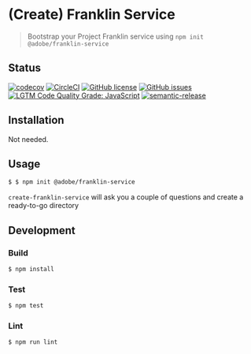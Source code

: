# (Create) Franklin Service

> Bootstrap your Project Franklin service using `npm init @adobe/franklin-service`

## Status
[![codecov](https://img.shields.io/codecov/c/github/adobe/franklin-service.svg)](https://codecov.io/gh/adobe/franklin-service)
[![CircleCI](https://img.shields.io/circleci/project/github/adobe/franklin-service.svg)](https://circleci.com/gh/adobe/franklin-service)
[![GitHub license](https://img.shields.io/github/license/adobe/franklin-service.svg)](https://github.com/adobe/franklin-service/blob/main/LICENSE.txt)
[![GitHub issues](https://img.shields.io/github/issues/adobe/franklin-service.svg)](https://github.com/adobe/franklin-service/issues)
[![LGTM Code Quality Grade: JavaScript](https://img.shields.io/lgtm/grade/javascript/g/adobe/franklin-service.svg?logo=lgtm&logoWidth=18)](https://lgtm.com/projects/g/adobe/franklin-service)
[![semantic-release](https://img.shields.io/badge/%20%20%F0%9F%93%A6%F0%9F%9A%80-semantic--release-e10079.svg)](https://github.com/semantic-release/semantic-release)

## Installation

Not needed.

## Usage

```bash
$ $ npm init @adobe/franklin-service
```

`create-franklin-service` will ask you a couple of questions and create a ready-to-go directory

## Development

### Build

```bash
$ npm install
```

### Test

```bash
$ npm test
```

### Lint

```bash
$ npm run lint
```